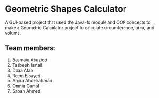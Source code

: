 # Geometric Shapes Calculator
A GUI-based project that used the Java-fx module and OOP concepts to make a Geometric Calculator project to calculate circumference, area, and volume.

## Team members:
1. Basmala Abuzied
2. Tasbeeh Ismail 
3. Doaa Alaa
4. Reem Elsayed
5. Amira Abdelrahman
6. Omnia Gamal
7. Sabah Ahmed

